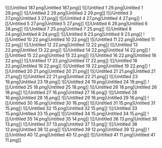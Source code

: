 ![[/Untitled 187.png|Untitled 187.png]]
![[/Untitled 1 29.png|Untitled 1 29.png]]
![[/Untitled 2 29.png|Untitled 2 29.png]]
![[/Untitled 3 27.png|Untitled 3 27.png]]
![[/Untitled 4 27.png|Untitled 4 27.png]]
![[/Untitled 5 27.png|Untitled 5 27.png]]
![[/Untitled 6 26.png|Untitled 6 26.png]]
![[/Untitled 7 25.png|Untitled 7 25.png]]
![[/Untitled 8 24.png|Untitled 8 24.png]]
![[/Untitled 9 23.png|Untitled 9 23.png]]
![[/Untitled 10 22.png|Untitled 10 22.png]]
![[/Untitled 11 22.png|Untitled 11 22.png]]
![[/Untitled 12 22.png|Untitled 12 22.png]]
![[/Untitled 13 22.png|Untitled 13 22.png]]
![[/Untitled 14 22.png|Untitled 14 22.png]]
![[/Untitled 15 22.png|Untitled 15 22.png]]
![[/Untitled 16 22.png|Untitled 16 22.png]]
![[/Untitled 17 22.png|Untitled 17 22.png]]
![[/Untitled 18 22.png|Untitled 18 22.png]]
![[/Untitled 19 22.png|Untitled 19 22.png]]
![[/Untitled 20 21.png|Untitled 20 21.png]]
![[/Untitled 21 21.png|Untitled 21 21.png]]
![[/Untitled 22 21.png|Untitled 22 21.png]]
![[/Untitled 23 19.png|Untitled 23 19.png]]
![[/Untitled 24 19.png|Untitled 24 19.png]]
![[/Untitled 25 18.png|Untitled 25 18.png]]
![[/Untitled 26 18.png|Untitled 26 18.png]]
![[/Untitled 27 16.png|Untitled 27 16.png]]
![[/Untitled 28 16.png|Untitled 28 16.png]]
![[/Untitled 29 16.png|Untitled 29 16.png]]
![[/Untitled 30 16.png|Untitled 30 16.png]]
![[/Untitled 31 15.png|Untitled 31 15.png]]
![[/Untitled 32 15.png|Untitled 32 15.png]]
![[/Untitled 33 15.png|Untitled 33 15.png]]
![[/Untitled 34 15.png|Untitled 34 15.png]]
![[/Untitled 35 14.png|Untitled 35 14.png]]
![[/Untitled 36 13.png|Untitled 36 13.png]]
![[/Untitled 37 13.png|Untitled 37 13.png]]
![[/Untitled 38 12.png|Untitled 38 12.png]]
![[/Untitled 39 12.png|Untitled 39 12.png]]
![[/Untitled 40 12.png|Untitled 40 12.png]]
![[/Untitled 41 11.png|Untitled 41 11.png]]